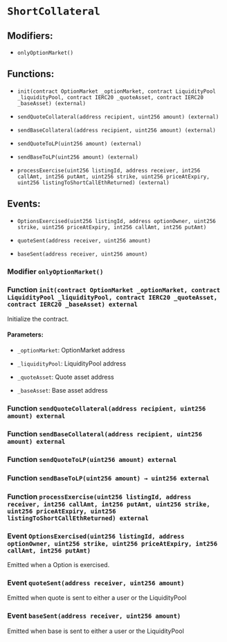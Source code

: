# `ShortCollateral`

## Modifiers:

- `onlyOptionMarket()`

## Functions:

- `init(contract OptionMarket _optionMarket, contract LiquidityPool _liquidityPool, contract IERC20 _quoteAsset, contract IERC20 _baseAsset) (external)`

- `sendQuoteCollateral(address recipient, uint256 amount) (external)`

- `sendBaseCollateral(address recipient, uint256 amount) (external)`

- `sendQuoteToLP(uint256 amount) (external)`

- `sendBaseToLP(uint256 amount) (external)`

- `processExercise(uint256 listingId, address receiver, int256 callAmt, int256 putAmt, uint256 strike, uint256 priceAtExpiry, uint256 listingToShortCallEthReturned) (external)`

## Events:

- `OptionsExercised(uint256 listingId, address optionOwner, uint256 strike, uint256 priceAtExpiry, int256 callAmt, int256 putAmt)`

- `quoteSent(address receiver, uint256 amount)`

- `baseSent(address receiver, uint256 amount)`

### Modifier `onlyOptionMarket()`

### Function `init(contract OptionMarket _optionMarket, contract LiquidityPool _liquidityPool, contract IERC20 _quoteAsset, contract IERC20 _baseAsset) external`

Initialize the contract.

#### Parameters:

- `_optionMarket`: OptionMarket address

- `_liquidityPool`: LiquidityPool address

- `_quoteAsset`: Quote asset address

- `_baseAsset`: Base asset address

### Function `sendQuoteCollateral(address recipient, uint256 amount) external`

### Function `sendBaseCollateral(address recipient, uint256 amount) external`

### Function `sendQuoteToLP(uint256 amount) external`

### Function `sendBaseToLP(uint256 amount) → uint256 external`

### Function `processExercise(uint256 listingId, address receiver, int256 callAmt, int256 putAmt, uint256 strike, uint256 priceAtExpiry, uint256 listingToShortCallEthReturned) external`

### Event `OptionsExercised(uint256 listingId, address optionOwner, uint256 strike, uint256 priceAtExpiry, int256 callAmt, int256 putAmt)`

Emitted when a Option is exercised.

### Event `quoteSent(address receiver, uint256 amount)`

Emitted when quote is sent to either a user or the LiquidityPool

### Event `baseSent(address receiver, uint256 amount)`

Emitted when base is sent to either a user or the LiquidityPool
